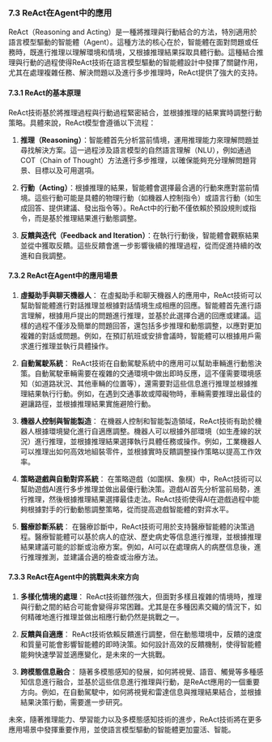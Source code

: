 ### **7.3 ReAct在Agent中的應用**

ReAct（Reasoning and Acting）是一種將推理與行動結合的方法，特別適用於語言模型驅動的智能體（Agent）。這種方法的核心在於，智能體在面對問題或任務時，既進行推理以理解環境和情境，又根據推理結果採取具體行動。這種結合推理與行動的過程使得ReAct技術在語言模型驅動的智能體設計中發揮了關鍵作用，尤其在處理複雜任務、解決問題以及進行多步推理時，ReAct提供了強大的支持。

#### **7.3.1 ReAct的基本原理**

ReAct技術基於將推理過程與行動過程緊密結合，並根據推理的結果實時調整行動策略。具體來說，ReAct模型會遵循以下流程：

1. **推理（Reasoning）**：智能體首先分析當前情境，運用推理能力來理解問題並尋找解決方案。這一過程涉及語言模型的自然語言理解（NLU），例如通過COT（Chain of Thought）方法進行多步推理，以確保能夠充分理解問題背景、目標以及可用選項。

2. **行動（Acting）**：根據推理的結果，智能體會選擇最合適的行動來應對當前情境。這些行動可能是具體的物理行動（如機器人控制指令）或語言行動（如生成回答、提供建議、發出指令等）。ReAct中的行動不僅依賴於預設規則或指令，而是基於推理結果進行動態調整。

3. **反饋與迭代（Feedback and Iteration）**：在執行行動後，智能體會觀察結果並從中獲取反饋。這些反饋會進一步影響後續的推理過程，從而促進持續的改進和自我調整。

#### **7.3.2 ReAct在Agent中的應用場景**

1. **虛擬助手與聊天機器人**：
   在虛擬助手和聊天機器人的應用中，ReAct技術可以幫助智能體進行對話推理並根據對話情境生成相應的回應。智能體首先進行語言理解，根據用戶提出的問題進行推理，並基於此選擇合適的回應或建議。這樣的過程不僅涉及簡單的問題回答，還包括多步推理和動態調整，以應對更加複雜的對話或問題。例如，在預訂航班或安排會議時，智能體可以根據用戶需求進行推理並執行具體操作。

2. **自動駕駛系統**：
   ReAct技術在自動駕駛系統中的應用可以幫助車輛進行動態決策。自動駕駛車輛需要在複雜的交通環境中做出即時反應，這不僅需要環境感知（如道路狀況、其他車輛的位置等），還需要對這些信息進行推理並根據推理結果執行行動。例如，在遇到交通事故或障礙物時，車輛需要推理出最佳的避讓路徑，並根據推理結果實施避險行動。

3. **機器人控制與智能製造**：
   在機器人控制和智能製造領域，ReAct技術有助於機器人根據環境變化進行自適應調整。機器人可以根據外部環境（如生產線的狀況）進行推理，並根據推理結果選擇執行具體任務或操作。例如，工業機器人可以推理出如何高效地組裝零件，並根據實時反饋調整操作策略以提高工作效率。

4. **策略遊戲與自動對弈系統**：
   在策略遊戲（如圍棋、象棋）中，ReAct技術可以幫助遊戲AI進行多步推理並做出最優行動決策。遊戲AI首先分析當前局勢，進行推理，然後根據推理結果選擇最佳走法。ReAct技術使得AI在遊戲過程中能夠根據對手的行動動態調整策略，從而提高遊戲智能體的對弈水平。

5. **醫療診斷系統**：
   在醫療診斷中，ReAct技術可用於支持醫療智能體的決策過程。醫療智能體可以基於病人的症狀、歷史病史等信息進行推理，並根據推理結果建議可能的診斷或治療方案。例如，AI可以在處理病人的病歷信息後，進行推理推測，並建議合適的檢查或治療方法。

#### **7.3.3 ReAct在Agent中的挑戰與未來方向**

1. **多樣化情境的處理**：
   ReAct技術雖然強大，但面對多樣且複雜的情境時，推理與行動之間的結合可能會變得非常困難。尤其是在多種因素交織的情況下，如何精確地進行推理並做出相應行動仍然是挑戰之一。

2. **反饋與自適應**：
   ReAct技術依賴反饋進行調整，但在動態環境中，反饋的速度和質量可能會影響智能體的即時決策。如何設計高效的反饋機制，使得智能體能夠快速學習並適應變化，是未來的一大挑戰。

3. **跨模態信息融合**：
   隨著多模態感知的發展，如何將視覺、語音、觸覺等多種感知信息進行融合，並基於這些信息進行推理與行動，是ReAct應用的一個重要方向。例如，在自動駕駛中，如何將視覺和雷達信息與推理結果結合，並根據結果決策行動，需要進一步研究。

未來，隨著推理能力、學習能力以及多模態感知技術的進步，ReAct技術將在更多應用場景中發揮重要作用，並使語言模型驅動的智能體更加靈活、智能。